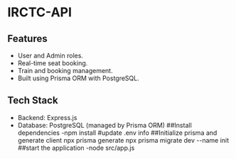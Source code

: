# IRCTC-API
## Features
- User and Admin roles.
- Real-time seat booking.
- Train and booking management.
- Built using Prisma ORM with PostgreSQL.

## Tech Stack
- Backend: Express.js
- Database: PostgreSQL (managed by Prisma ORM)
##Install dependencies
 -npm install
#update .env info
##Initialize prisma and generate client
npx prisma generate
npx prisma migrate dev --name init
##start the application
-node src/app.js

